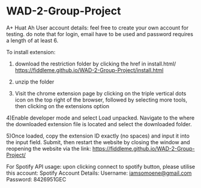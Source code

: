 # WAD-2-Group-Project
A+ Huat Ah
User account details:
feel free to create your own account for testing. do note that for login, email have to be used and password requires a length of at least 6.

To install extension:
1) download the restriction folder by clicking the href in install.html/ https://fiddleme.github.io/WAD-2-Group-Project/install.html

2) unzip the folder

3) Visit the chrome extension page by clicking on the triple vertical dots icon on the top right of the browser, followed by selecting more tools, then clicking on the extensions option

4)Enable developer mode and select Load unpacked. Navigate to the where the downloaded extension file is located and select the downloaded folder.

5)Once loaded, copy the extension ID exactly (no spaces) and input it into the input field. Submit, then restart the website by closing the window and reopening the website via the link: https://fiddleme.github.io/WAD-2-Group-Project/

For Spotify API usage: upon clicking connect to spotify button, please utilise this account:
Spotify Account Details:
    Username: iamsomoene@gmail.com
    Password: 8426951GEC



